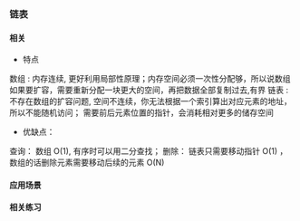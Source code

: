 ### 链表

#### 相关

* 特点

数组 : 内存连续, 更好利用局部性原理；内存空间必须一次性分配够，所以说数组如果要扩容，需要重新分配一块更大的空间，再把数据全部复制过去,有界
链表 : 不存在数组的扩容问题, 空间不连续，你无法根据一个索引算出对应元素的地址，所以不能随机访问； 需要前后元素位置的指针，会消耗相对更多的储存空间

* 优缺点：

查询： 数组 O(1), 有序时可以用二分查找；
删除： 链表只需要移动指针 O(1) ，数组的话删除元素需要移动后续的元素 O(N)

#### 应用场景

#### 相关练习